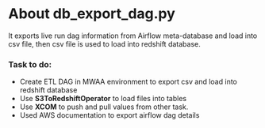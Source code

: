 # About db_export_dag.py

It exports live run dag information from Airflow meta-database and load into csv file, then csv file is used to load into redshift database.

### Task to do:
- Create ETL DAG in MWAA environment to export csv and load into redshift database
- Use **S3ToRedshiftOperator** to load files into tables
- Use **XCOM** to push and pull values from other task.
- Used AWS documentation to export airflow dag details





